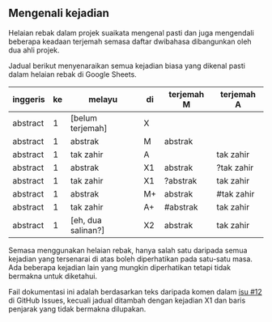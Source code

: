 ---
---

## Mengenali kejadian

Helaian rebak dalam projek suaikata mengenal pasti dan juga
mengendali beberapa keadaan terjemah semasa daftar dwibahasa
dibangunkan oleh dua ahli projek.

Jadual berikut menyenaraikan semua kejadian biasa yang
dikenal pasti dalam helaian rebak di Google Sheets.

| inggeris | ke | melayu             | di | terjemah M | terjemah A |
| -------- | -- | ------------------ | -- | ---------- | ---------- |
| abstract | 1  | [belum terjemah]   | X  |            |            |
| abstract | 1  | abstrak            | M  | abstrak    |            |
| abstract | 1  | tak zahir          | A  |            | tak zahir  |
| abstract | 1  | abstrak            | X1 | abstrak    | ?tak zahir |
| abstract | 1  | tak zahir          | X1 | ?abstrak   | tak zahir  |
| abstract | 1  | abstrak            | M+ | abstrak    | #tak zahir |
| abstract | 1  | tak zahir          | A+ | #abstrak   | tak zahir  |
| abstract | 1  | [eh, dua salinan?] | X2 | abstrak    | tak zahir  |

Semasa menggunakan helaian rebak, hanya salah satu daripada
semua kejadian yang tersenarai di atas boleh diperhatikan
pada satu-satu masa. Ada beberapa kejadian lain yang mungkin
diperhatikan tetapi tidak bermakna untuk diketahui.

Fail dokumentasi ini adalah berdasarkan teks daripada komen
dalam [isu #12][#12] di GitHub Issues, kecuali jadual
ditambah dengan kejadian X1 dan baris penjarak yang tidak
bermakna dilupakan.


 [#12]: https://github.com/kmubiin/suaikata/issues/12
